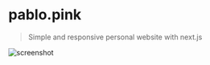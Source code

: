 # pablo.pink

> Simple and responsive personal website with next.js

![screenshot](https://user-images.githubusercontent.com/4324982/74335937-939d8680-4d9d-11ea-862a-5af4292c73b7.gif)
